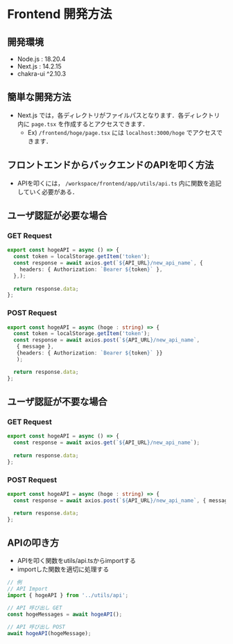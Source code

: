 # Frontend 開発方法
## 開発環境
- Node.js : 18.20.4
- Next.js : 14.2.15
- chakra-ui ^2.10.3

## 簡単な開発方法
- Next.js では，各ディレクトリがファイルパスとなります．各ディレクトリ内に `page.tsx` を作成するとアクセスできます．
    - Ex) `/frontend/hoge/page.tsx` には `localhost:3000/hoge` でアクセスできます．

## フロントエンドからバックエンドのAPIを叩く方法
- APIを叩くには， `/workspace/frontend/app/utils/api.ts` 内に関数を追記していく必要がある．

## ユーザ認証が必要な場合
### GET Request
```typescript
export const hogeAPI = async () => {
  const token = localStorage.getItem('token');
  const response = await axios.get(`${API_URL}/new_api_name`, {
    headers: { Authorization: `Bearer ${token}` },
  },);
  
  return response.data;
};
```

### POST Request
```typescript
export const hogeAPI = async (hoge : string) => {
  const token = localStorage.getItem('token');
  const response = await axios.post(`${API_URL}/new_api_name`,
   { message }, 
   {headers: { Authorization: `Bearer ${token}` }}
   );

  return response.data;
};
```

## ユーザ認証が不要な場合
### GET Request
```typescript
export const hogeAPI = async () => {
  const response = await axios.get(`${API_URL}/new_api_name`);
  
  return response.data;
};
```

### POST Request
```typescript
export const hogeAPI = async (hoge : string) => {
  const response = await axios.post(`${API_URL}/new_api_name`, { message });

  return response.data;
};
```

## APIの叩き方
- APIを叩く関数をutils/api.tsからimportする
- importした関数を適切に処理する

```typescript
// 例
// API Import
import { hogeAPI } from '../utils/api';

// API 呼び出し GET
const hogeMessages = await hogeAPI();

// API 呼び出し POST
await hogeAPI(hogeMessage);
```